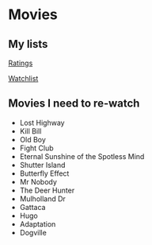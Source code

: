 # Movies

## My lists

[Ratings](https://www.imdb.com/user/ur3613555/ratings)

[Watchlist](https://www.imdb.com/user/ur3613555/watchlist)



## Movies I need to re-watch

- Lost Highway
- Kill Bill
- Old Boy
- Fight Club
- Eternal Sunshine of the Spotless Mind
- Shutter Island
- Butterfly Effect
- Mr Nobody
- The Deer Hunter
- Mulholland Dr
- Gattaca
- Hugo
- Adaptation
- Dogville

